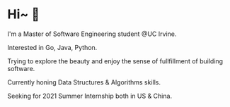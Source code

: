 # Hi~ 🤪

I'm a Master of Software Engineering student @UC Irvine.

Interested in Go, Java, Python.

Trying to explore the beauty and enjoy the sense of fullfillment of building software.

Currently honing Data Structures & Algorithms skills.

Seeking for 2021 Summer Internship both in US & China.
